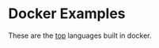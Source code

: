 # Docker Examples

These are the [top](https://madnight.github.io/githut/#/pull_requests/2020/2) languages built in docker.
